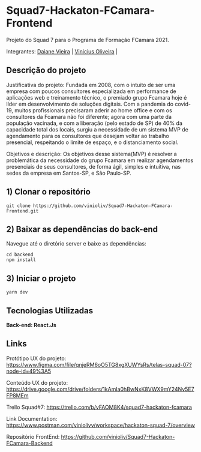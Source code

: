 # Squad7-Hackaton-FCamara-Frontend
Projeto do Squad 7 para o Programa de Formação FCamara 2021.


Integrantes: [Daiane Vieira](https://github.com/Daiane-Vieira) |
[Vinicius Oliveira](https://github.com/vinioliv) |


## Descrição do projeto
Justificativa do projeto: Fundada em 2008, com o intuito de ser uma empresa com poucos consultores especializada em performance de aplicações web e treinamento técnico, o premiado grupo Fcamara hoje é líder em desenvolvimento de soluções digitais. Com a pandemia do covid-19, muitos profissionais precisaram aderir ao home office e com os consultores da Fcamara não foi diferente; agora com uma parte da população vacinada, e com a liberação (pelo estado de SP) de 40% da capacidade total dos locais, surgiu a necessidade de um sistema MVP de agendamento para os consultores que desejam voltar ao trabalho presencial, respeitando o limite de espaço, e o distanciamento social.

Objetivos e descrição: Os objetivos desse sistema(MVP) é resolver a problemática da necessidade do grupo Fcamara em realizar agendamentos presenciais de seus consultores, de forma ágil, simples e intuitiva, nas sedes da empresa em Santos-SP, e São Paulo-SP.


## 1) Clonar o repositório
```
git clone https://github.com/vinioliv/Squad7-Hackaton-FCamara-Frontend.git
```

## 2) Baixar as dependências do back-end
Navegue até o diretório server e baixe as dependências:
```
cd backend
npm install
```


## 3) Iniciar o projeto

```
yarn dev

```
## Tecnologias Utilizadas



**Back-end: React.Js**



## Links

Protótipo UX do projeto: https://www.figma.com/file/qnjeRM6oO5TG8xgXUWYsRs/telas-squad-07?node-id=49%3A5

Conteúdo UX do projeto: https://drive.google.com/drive/folders/1kAmIa0hBwNxK8VWX9mY24Nv5E7FP8MEm

Trello Squad#7: https://trello.com/b/vFAOM8K4/squad7-hackaton-fcamara

Link Documentation: https://www.postman.com/viniolivv/workspace/hackaton-squad-7/overview 

Repositório FrontEnd: https://github.com/vinioliv/Squad7-Hackaton-FCamara-Backend
